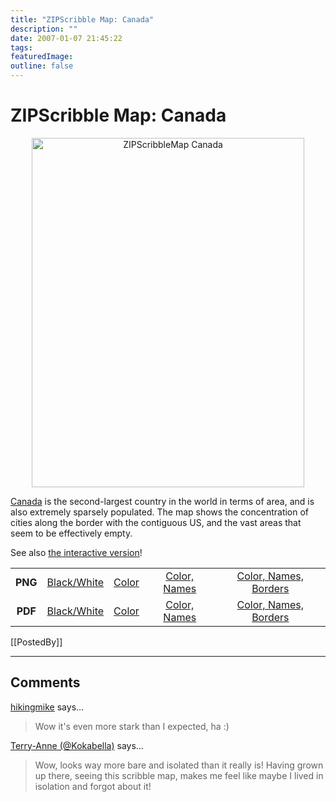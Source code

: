 ```yaml
---
title: "ZIPScribble Map: Canada"
description: ""
date: 2007-01-07 21:45:22
tags: 
featuredImage: 
outline: false
---
```


# ZIPScribble Map: Canada

<p align="center"><img class="aligncenter" title="ZIPScribbleMap Canada" src="https://media.eagereyes.org/media/attachments/ZIPScribbleMaps/ZIPScribbleMap-Canada-color-names-borders.png" alt="ZIPScribbleMap Canada" width="436" height="559" border="0" /></p>

<a href="http://en.wikipedia.org/wiki/Canada">Canada</a> is the second-largest country in the world in terms of area, and is also extremely sparsely populated. The map shows the concentration of cities along the border with the contiguous US, and the vast areas that seem to be effectively empty.

See also <a href="/zipscribble-maps/interactive-zipscribble-map#CA">the interactive version</a>!

<table width="80%" border="0" align="center">
<tbody>
<tr>
<td align="center"><strong>PNG</strong></td>
<td align="center"><a href="https://media.eagereyes.org/media/attachments/ZIPScribbleMaps/ZIPScribbleMap-Canada.png" target="_blank" rel="slb_off">Black/White</a></td>
<td align="center"><a href="https://media.eagereyes.org/media/attachments/ZIPScribbleMaps/ZIPScribbleMap-Canada-color.png" target="_blank" rel="slb_off">Color</a></td>
<td align="center"><a href="https://media.eagereyes.org/media/attachments/ZIPScribbleMaps/ZIPScribbleMap-Canada-color-names.png" target="_blank" rel="slb_off">Color, Names</a></td>
<td align="center"><a href="https://media.eagereyes.org/media/attachments/ZIPScribbleMaps/ZIPScribbleMap-Canada-color-names-borders.png" target="_blank" rel="slb_off">Color, Names, Borders</a></td>
</tr>
<tr>
<td align="center"><strong>PDF</strong></td>
<td align="center"><a href="https://media.eagereyes.org/media/attachments/ZIPScribbleMaps/ZIPScribbleMap-Canada.pdf" target="_blank">Black/White</a></td>
<td align="center"><a href="https://media.eagereyes.org/media/attachments/ZIPScribbleMaps/ZIPScribbleMap-Canada-color.pdf" target="_blank">Color </a></td>
<td align="center"><a href="https://media.eagereyes.org/media/attachments/ZIPScribbleMaps/ZIPScribbleMap-Canada-color-names.pdf" target="_blank">Color, Names</a></td>
<td align="center"><a href="https://media.eagereyes.org/media/attachments/ZIPScribbleMaps/ZIPScribbleMap-Canada-color-names-borders.pdf" target="_blank">Color, Names, Borders</a></td>
</tr>
</tbody>
</table>

[[PostedBy]]

<aside class="comments">

---
## Comments

<a href="http://www.hikingmike.com" rel="nofollow noopener" target="_blank">hikingmike</a> says…
>	Wow it's even more stark than I expected, ha :)

<a href="http://twitter.com/Kokabella" rel="nofollow noopener" target="_blank">Terry-Anne (@Kokabella)</a> says…
>	Wow, looks way more bare and isolated than it really is! Having grown up there, seeing this scribble map, makes me feel like maybe I lived in isolation and forgot about it!

</aside>

